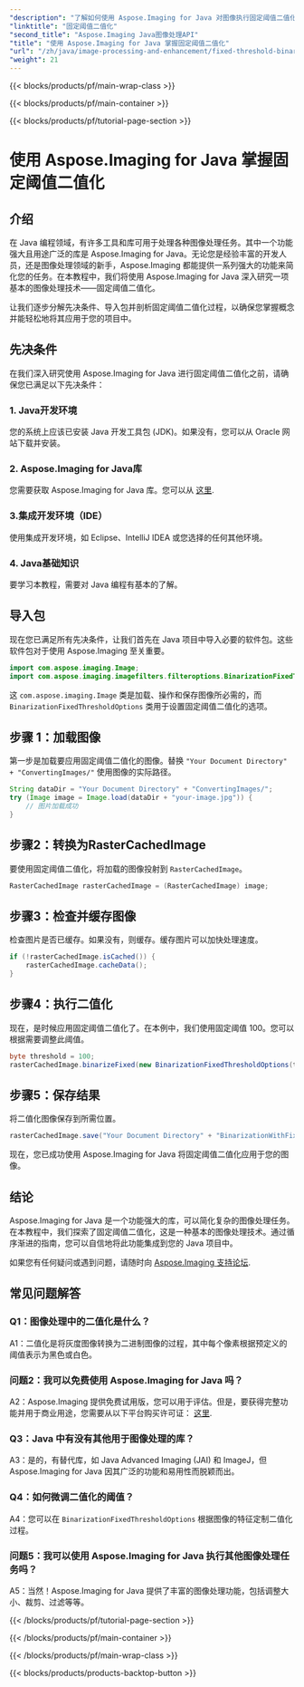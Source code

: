 ```yaml
---
"description": "了解如何使用 Aspose.Imaging for Java 对图像执行固定阈值二值化。"
"linktitle": "固定阈值二值化"
"second_title": "Aspose.Imaging Java图像处理API"
"title": "使用 Aspose.Imaging for Java 掌握固定阈值二值化"
"url": "/zh/java/image-processing-and-enhancement/fixed-threshold-binarization/"
"weight": 21
---
```


{{< blocks/products/pf/main-wrap-class >}}

{{< blocks/products/pf/main-container >}}

{{< blocks/products/pf/tutorial-page-section >}}

# 使用 Aspose.Imaging for Java 掌握固定阈值二值化

## 介绍

在 Java 编程领域，有许多工具和库可用于处理各种图像处理任务。其中一个功能强大且用途广泛的库是 Aspose.Imaging for Java。无论您是经验丰富的开发人员，还是图像处理领域的新手，Aspose.Imaging 都能提供一系列强大的功能来简化您的任务。在本教程中，我们将使用 Aspose.Imaging for Java 深入研究一项基本的图像处理技术——固定阈值二值化。

让我们逐步分解先决条件、导入包并剖析固定阈值二值化过程，以确保您掌握概念并能轻松地将其应用于您的项目中。

## 先决条件

在我们深入研究使用 Aspose.Imaging for Java 进行固定阈值二值化之前，请确保您已满足以下先决条件：

### 1. Java开发环境

您的系统上应该已安装 Java 开发工具包 (JDK)。如果没有，您可以从 Oracle 网站下载并安装。

### 2. Aspose.Imaging for Java库

您需要获取 Aspose.Imaging for Java 库。您可以从 [这里](https://releases。aspose.com/imaging/java/).

### 3.集成开发环境（IDE）

使用集成开发环境，如 Eclipse、IntelliJ IDEA 或您选择的任何其他环境。

### 4. Java基础知识

要学习本教程，需要对 Java 编程有基本的了解。

## 导入包

现在您已满足所有先决条件，让我们首先在 Java 项目中导入必要的软件包。这些软件包对于使用 Aspose.Imaging 至关重要。

```java
import com.aspose.imaging.Image;
import com.aspose.imaging.imagefilters.filteroptions.BinarizationFixedThresholdOptions;
```

这 `com.aspose.imaging.Image` 类是加载、操作和保存图像所必需的，而 `BinarizationFixedThresholdOptions` 类用于设置固定阈值二值化的选项。

## 步骤 1：加载图像

第一步是加载要应用固定阈值二值化的图像。替换 `"Your Document Directory" + "ConvertingImages/"` 使用图像的实际路径。

```java
String dataDir = "Your Document Directory" + "ConvertingImages/";
try (Image image = Image.load(dataDir + "your-image.jpg")) {
    // 图片加载成功
}
```

## 步骤2：转换为RasterCachedImage

要使用固定阈值二值化，将加载的图像投射到 `RasterCachedImage`。

```java
RasterCachedImage rasterCachedImage = (RasterCachedImage) image;
```

## 步骤3：检查并缓存图像

检查图片是否已缓存。如果没有，则缓存。缓存图片可以加快处理速度。

```java
if (!rasterCachedImage.isCached()) {
    rasterCachedImage.cacheData();
}
```

## 步骤4：执行二值化

现在，是时候应用固定阈值二值化了。在本例中，我们使用固定阈值 100。您可以根据需要调整此阈值。

```java
byte threshold = 100;
rasterCachedImage.binarizeFixed(new BinarizationFixedThresholdOptions(threshold));
```

## 步骤5：保存结果

将二值化图像保存到所需位置。

```java
rasterCachedImage.save("Your Document Directory" + "BinarizationWithFixedThreshold_out.jpg");
```

现在，您已成功使用 Aspose.Imaging for Java 将固定阈值二值化应用于您的图像。

## 结论

Aspose.Imaging for Java 是一个功能强大的库，可以简化复杂的图像处理任务。在本教程中，我们探索了固定阈值二值化，这是一种基本的图像处理技术。通过循序渐进的指南，您可以自信地将此功能集成到您的 Java 项目中。

如果您有任何疑问或遇到问题，请随时向 [Aspose.Imaging 支持论坛](https://forum。aspose.com/).

## 常见问题解答

### Q1：图像处理中的二值化是什么？

A1：二值化是将灰度图像转换为二进制图像的过程，其中每个像素根据预定义的阈值表示为黑色或白色。

### 问题2：我可以免费使用 Aspose.Imaging for Java 吗？

A2：Aspose.Imaging 提供免费试用版，您可以用于评估。但是，要获得完整功能并用于商业用途，您需要从以下平台购买许可证： [这里](https://purchase。aspose.com/buy).

### Q3：Java 中有没有其他用于图像处理的库？

A3：是的，有替代库，如 Java Advanced Imaging (JAI) 和 ImageJ，但 Aspose.Imaging for Java 因其广泛的功能和易用性而脱颖而出。

### Q4：如何微调二值化的阈值？

A4：您可以在 `BinarizationFixedThresholdOptions` 根据图像的特征定制二值化过程。

### 问题5：我可以使用 Aspose.Imaging for Java 执行其他图像处理任务吗？

A5：当然！Aspose.Imaging for Java 提供了丰富的图像处理功能，包括调整大小、裁剪、过滤等等。

{{< /blocks/products/pf/tutorial-page-section >}}

{{< /blocks/products/pf/main-container >}}

{{< /blocks/products/pf/main-wrap-class >}}

{{< blocks/products/products-backtop-button >}}